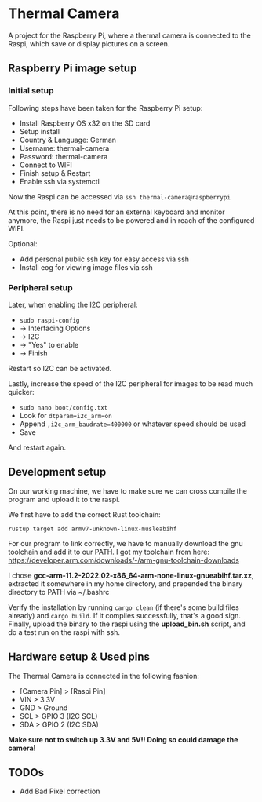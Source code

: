 # Thermal Camera

A project for the Raspberry Pi, where a thermal camera is connected to the Raspi, which save or display pictures on a screen.

## Raspberry Pi image setup

### Initial setup

Following steps have been taken for the Raspberry Pi setup:

- Install Raspberry OS x32 on the SD card
- Setup install
- Country & Language: German
- Username: thermal-camera
- Password: thermal-camera
- Connect to WIFI
- Finish setup & Restart
- Enable ssh via systemctl

Now the Raspi can be accessed via `ssh thermal-camera@raspberrypi`

At this point, there is no need for an external keyboard and monitor anymore, the Raspi just needs to be powered and in reach of the configured WIFI.

Optional:

- Add personal public ssh key for easy access via ssh
- Install eog for viewing image files via ssh

### Peripheral setup

Later, when enabling the I2C peripheral:

- `sudo raspi-config`
- -> Interfacing Options
- -> I2C
- -> "Yes" to enable
- -> Finish

Restart so I2C can be activated.

Lastly, increase the speed of the I2C peripheral for images to be read much quicker:

- `sudo nano boot/config.txt`
- Look for `dtparam=i2c_arm=on`
- Append `,i2c_arm_baudrate=400000` or whatever speed should be used
- Save

And restart again.

## Development setup

On our working machine, we have to make sure we can cross compile the program and upload it to the raspi.

We first have to add the correct Rust toolchain:

`rustup target add armv7-unknown-linux-musleabihf`

For our program to link correctly, we have to manually download the gnu toolchain and add it to our PATH. I got my toolchain from here: <https://developer.arm.com/downloads/-/arm-gnu-toolchain-downloads>

I chose **gcc-arm-11.2-2022.02-x86_64-arm-none-linux-gnueabihf.tar.xz**, extracted it somewhere in my home directory, and prepended the binary directory to PATH via ~/.bashrc

Verify the installation by running `cargo clean` (if there's some build files already) and `cargo build`. If it compiles successfully, that's a good sign. Finally, upload the binary to the raspi using the **upload_bin.sh** script, and do a test run on the raspi with ssh.

## Hardware setup & Used pins

The Thermal Camera is connected in the following fashion:

- [Camera Pin] > [Raspi Pin]
- VIN > 3.3V
- GND > Ground
- SCL > GPIO 3 (I2C SCL)
- SDA > GPIO 2 (I2C SDA)

**Make sure not to switch up 3.3V and 5V!! Doing so could damage the camera!**

## TODOs

- Add Bad Pixel correction
